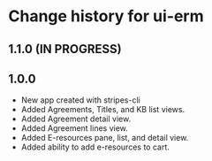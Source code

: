 # Change history for ui-erm

## 1.1.0 (IN PROGRESS)

## 1.0.0

* New app created with stripes-cli
* Added Agreements, Titles, and KB list views.
* Added Agreement detail view.
* Added Agreement lines view.
* Added E-resources pane, list, and detail view.
* Added ability to add e-resources to cart.
